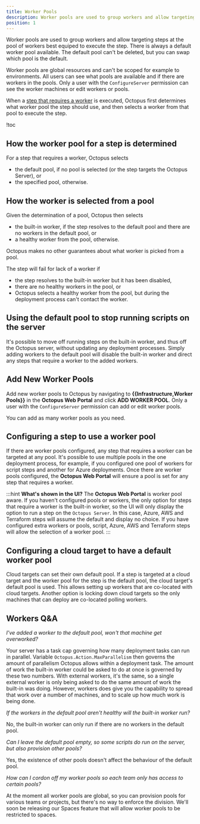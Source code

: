 ```yaml
---
title: Worker Pools
description: Worker pools are used to group workers and allow targeting steps at the pool of workers best equiped to execute the step.  This page describes how to configure worker pools for a variety of scenarios.
position: 1
---
```


Worker pools are used to group workers and allow targeting steps at the pool of workers best equiped to execute the step.  There is always a default worker pool available.  The default pool can't be deleted, but you can swap which pool is the default.

Worker pools are global resources and can't be scoped for example to environments.  All users can see what pools are available and if there are workers in the pools.  Only a user with the `ConfigureServer` permission can see the worker machines or edit workers or pools.

When a [step that requires a worker](index.md#Where-steps-run) is executed, Octopus first determines what worker pool the step should use, and then selects a worker from that pool to execute the step.

!toc

## How the worker pool for a step is determined

For a step that requires a worker, Octopus selects

- the default pool, if no pool is selected (or the step targets the Octopus Server), or
- the specified pool, otherwise.

## How the worker is selected from a pool

Given the determination of a pool, Octopus then selects

- the built-in worker, if the step resolves to the default pool and there are no workers in the default pool, or
- a healthy worker from the pool, otherwise.

Octopus makes no other guarantees about what worker is picked from a pool.

The step will fail for lack of a worker if

- the step resolves to the built-in worker but it has been disabled,
- there are no healthy workers in the pool, or
- Octopus selects a healthy worker from the pool, but during the deployment process can't contact the worker.

## Using the default pool to stop running scripts on the server

It's possible to move off running steps on the built-in worker, and thus off the Octopus server, without updating any deployment processes.  Simply adding workers to the default pool will disable the built-in worker and direct any steps that require a worker to the added workers.

## Add New Worker Pools

Add new worker pools to Octopus by navigating to **{{Infrastructure,Worker Pools}}** in the **Octopus Web Portal** and click **ADD WORKER POOL**.  Only a user with the `ConfigureServer` permission can add or edit worker pools.

You can add as many worker pools as you need.

## Configuring a step to use a worker pool

If there are worker pools configured, any step that requires a worker can be targeted at any pool.  It's possible to use multiple pools in the one deployment process, for example, if you configured one pool of workers for script steps and another for Azure deployments.  Once there are worker pools configured, the **Octopus Web Portal** will ensure a pool is set for any step that requires a worker.

:::hint
**What's shown in the UI?**
The **Octopus Web Portal** is worker pool aware.  If you haven't configured pools or workers, the only option for steps that require a worker is the built-in worker, so the UI will only display the option to run a step on the `Octopus Server`.  In this case, Azure, AWS and Terraform steps will assume the default and display no choice.  If you have configured extra workers or pools, script, Azure, AWS and Terraform steps will allow the selection of a worker pool.
:::



## Configuring a cloud target to have a default worker pool

Cloud targets can set their own default pool.  If a step is targeted at a cloud target and the worker pool for the step is the default pool, the cloud target's default pool is used.  This allows setting up workers that are co-located with cloud targets.  Another option is locking down cloud targets so the only machines that can deploy are co-located polling workers.

## Workers Q&A

*I've added a worker to the default pool, won't that machine get overworked?*

Your server has a task cap governing how many deployment tasks can run in parallel.  Variable `Octopus.Action.MaxParallelism` then governs the amount of parallelism Octopus allows within a deployment task.  The amount of work the built-in worker could be asked to do at once is governed by these two numbers.  With external workers, it's the same, so a single external worker is only being asked to do the same amount of work the built-in was doing.  However, workers does give you the capability to spread that work over a number of machines, and to scale up how much work is being done.

*If the workers in the default pool aren't healthy will the built-in worker run?*

No, the built-in worker can only run if there are no workers in the default pool.

*Can I leave the default pool empty, so some scripts do run on the server, but also provision other pools?*

Yes, the existence of other pools doesn't affect the behaviour of the default pool.

*How can I cordon off my worker pools so each team only has access to certain pools?*

At the moment all worker pools are global, so you can provision pools for various teams or projects, but there's no way to enforce the division.  We'll soon be releasing our Spaces feature that will allow worker pools to be restricted to spaces.

